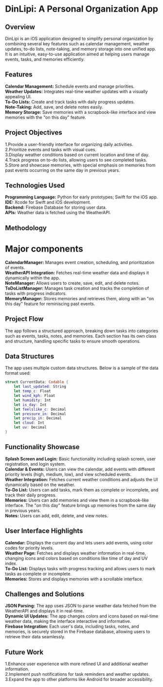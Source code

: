 # DinLipi: A Personal Organization App
## Overview
DinLipi is an iOS application designed to simplify personal organization by combining several key features such as calendar management, weather updates, to-do lists, note-taking, and memory storage into one unified app. It is an intuitive, easy-to-use application aimed at helping users manage events, tasks, and memories efficiently.

## Features
**Calendar Management:** Schedule events and manage priorities.  
**Weather Updates:** Integrates real-time weather updates with a visually appealing UI.  
**To-Do Lists:** Create and track tasks with daily progress updates.  
**Note-Taking:** Add, save, and delete notes easily.  
**Memory Storage:** Save memories with a scrapbook-like interface and view memories with the "on this day" feature.

## Project Objectives
1.Provide a user-friendly interface for organizing daily activities.  
2.Prioritize events and tasks with visual cues.  
3.Display weather conditions based on current location and time of day.  
4.Track progress on to-do lists, allowing users to see completed tasks.  
5.Store and showcase memories, with special emphasis on memories from past events occurring on the same day in previous years.  

## Technologies Used

**Programming Language:** Python for early prototypes; Swift for the iOS app.  
**IDE:** Xcode for Swift and iOS development.  
**Backend:** Firebase Database for storing user data.  
**APIs:** Weather data is fetched using the WeatherAPI.  

## Methodology
# Major components
**CalendarManager:** Manages event creation, scheduling, and prioritization of events.  
**WeatherAPI Integration:** Fetches real-time weather data and displays it dynamically within the app.  
**NoteManager:** Allows users to create, save, edit, and delete notes.  
**ToDoListManager:** Manages task creation and tracks the completion of tasks with progress indicators.  
**MemoryManager:** Stores memories and retrieves them, along with an "on this day" feature for reminiscing past events.  

## Project Flow
The app follows a structured approach, breaking down tasks into categories such as events, tasks, notes, and memories. Each section has its own class and structure, handling specific tasks to ensure smooth operations.

## Data Structures
The app uses multiple custom data structures. Below is a sample of the data format used:
```swift
struct CurrentData: Codable {
    let last_updated: String
    let temp_c: Float
    let wind_kph: Float
    let humidity: Int
    let is_day: Int
    let feelslike_c: Decimal
    let pressure_in: Decimal
    let precip_in: Decimal
    let cloud: Int
    let uv: Decimal
}
```
## Functionality Showcase
**Splash Screen and Login:** Basic functionality including splash screen, user registration, and login system.  
**Calendar & Events:** Users can view the calendar, add events with different priority levels (high, medium, low), and view scheduled events.  
**Weather Integration:** Fetches current weather conditions and adjusts the UI dynamically based on the weather.  
**To-Do List:** Users can add tasks, mark them as complete or incomplete, and track their daily progress.  
**Memories:** Users can add memories and view them in a scrapbook-like interface. The "on this day" feature brings up memories from the same day in previous years.  
**Notes:** Users can add, edit, delete, and view notes.  

## User Interface Highlights
**Calendar:** Displays the current day and lets users add events, using color codes for priority levels.  
**Weather Page:** Fetches and displays weather information in real-time, changing icons and colors based on conditions like time of day and UV index.  
**To-Do List:** Displays tasks with progress tracking and allows users to mark tasks as complete or incomplete.  
**Memories:** Stores and displays memories with a scrollable interface.

## Challenges and Solutions
**JSON Parsing:** The app uses JSON to parse weather data fetched from the WeatherAPI and displays it in real-time.  
**Dynamic UI Updates:** The app changes colors and icons based on real-time weather data, making the interface interactive and informative.  
**Firebase Integration:** Each user's data, including tasks, notes, and memories, is securely stored in the Firebase database, allowing users to retrieve their data seamlessly.  

## Future Work
1.Enhance user experience with more refined UI and additional weather information.  
2.Implement push notifications for task reminders and weather updates.  
3.Expand the app to other platforms like Android for broader accessibility.  
